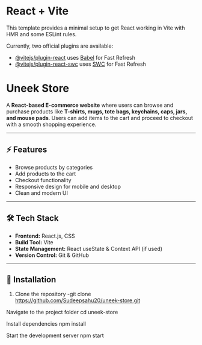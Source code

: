 # React + Vite

This template provides a minimal setup to get React working in Vite with HMR and some ESLint rules.

Currently, two official plugins are available:

- [@vitejs/plugin-react](https://github.com/vitejs/vite-plugin-react/blob/main/packages/plugin-react) uses [Babel](https://babeljs.io/) for Fast Refresh
- [@vitejs/plugin-react-swc](https://github.com/vitejs/vite-plugin-react/blob/main/packages/plugin-react-swc) uses [SWC](https://swc.rs/) for Fast Refresh

# Uneek Store

A **React-based E-commerce website** where users can browse and purchase products like **T-shirts, mugs, tote bags, keychains, caps, jars, and mouse pads**. Users can add items to the cart and proceed to checkout with a smooth shopping experience.

---

## ⚡ Features
- Browse products by categories
- Add products to the cart
- Checkout functionality
- Responsive design for mobile and desktop
- Clean and modern UI

---

## 🛠️ Tech Stack
- **Frontend:** React.js, CSS
- **Build Tool:** Vite
- **State Management:** React useState & Context API (if used)
- **Version Control:** Git & GitHub

---

## 🚀 Installation

1. Clone the repository
-git clone https://github.com/Sudeepsahu20/uneek-store.git

Navigate to the project folder
cd uneek-store


Install dependencies
npm install


Start the development server
npm start



